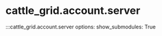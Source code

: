 # cattle_grid.account.server

:::cattle_grid.account.server
    options:
        show_submodules: True
